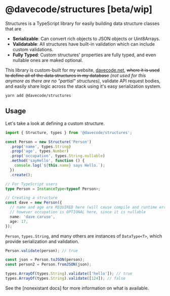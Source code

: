 # @davecode/structures \[beta/wip]

Structures is a TypeScript library for easily building data structure classes that are

- **Serializable**: Can convert rich objects to JSON objects or Uint8Arrays.
- **Validatable**: All structures have built-in validation which can include custom validations.
- **Fully Typed**: Custom structures' properties are fully typed, and even nullable ones are maked
  optional.

This library is custom-built for my website, [davecode.net](https://github.com/davecaruso/davecode.net), ~~where it is used to define all of the data structures in my database~~ _(not used for this anymore as there are no "partial" structures)_, validate API request bodies, and easily share logic across the stack using it's easy serialization system.

```
yarn add @davecode/structures
```

## Usage

Let's take a look at defining a custom structure.

```ts
import { Structure, types } from '@davecode/structures';

const Person = new Structure('Person')
  .prop('name', types.String)
  .prop('age', types.Number)
  .prop('occupation', types.String.nullable)
  .method('sayHello', function () {
    console.log(`${this.name} says Hello.`);
  })
  .create();

// For TypeScript users
type Person = InstanceType<typeof Person>;

// Creating a structure
const dave = new Person({
  // name and age are REQUIRED here (will cause compile and runtime error)
  // however occupation is OPTIONAL here, since it is nullable
  name: 'dave caruso',
  age: 17,
});
```

`Person`, `types.String`, and many others are instances of `DataType<T>`, which provide
serialization and validation.

```ts
Person.validate(person); // true

const json = Person.toJSON(person);
const person2 = Person.fromJSON(json);

types.ArrayOf(types.String).validate(['hello']); // true
types.ArrayOf(types.String).validate([124]); // false
```

See the [nonexistant docs] for more information on what is available.
